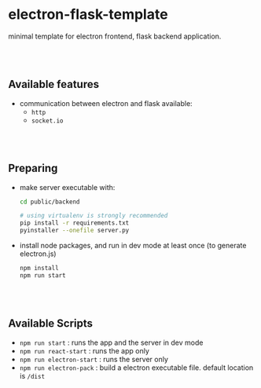 # electron-flask-template

minimal template for electron frontend, flask backend application.



<br/>

<br/>



## Available features

- communication between electron and flask available:
  - `http`
  - `socket.io`



<br/>

<br/>



## Preparing

- make server executable with:

  ```bash
  cd public/backend
  
  # using virtualenv is strongly recommended
  pip install -r requirements.txt
  pyinstaller --onefile server.py
  ```

- install node packages, and run in dev mode at least once (to generate electron.js)

  ```bash
  npm install
  npm run start
  ```

  

<br/>

<br/>



## Available Scripts

- `npm run start` : runs the app and the server in dev mode
- `npm run react-start` : runs the app only
- `npm run electron-start` : runs the server only
- `npm run electron-pack` : build a electron executable file. default location is `/dist`

